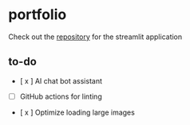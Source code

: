 # portfolio

Check out the [repository](https://github.com/BallenAlain/portfolio-streamlit-app) for the streamlit application

## to-do

- [ x ] AI chat bot assistant
- [ ] GitHub actions for linting
- [ x ] Optimize loading large images
